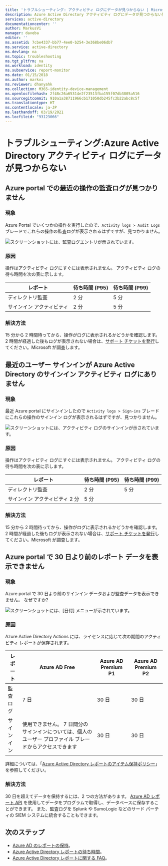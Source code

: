 ```yaml
---
title: 'トラブルシューティング: アクティビティ ログにデータが見つからない | Microsoft Docs'
description: Azure Active Directory アクティビティ ログにデータが見つからない問題の解決策を提供します。
services: active-directory
documentationcenter: ''
author: MarkusVi
manager: daveba
editor: ''
ms.assetid: 7cbe4337-bb77-4ee0-b254-3e368be06db7
ms.service: active-directory
ms.devlang: na
ms.topic: troubleshooting
ms.tgt_pltfrm: na
ms.workload: identity
ms.subservice: report-monitor
ms.date: 01/15/2018
ms.author: markvi
ms.reviewer: dhanyahk
ms.collection: M365-identity-device-management
ms.openlocfilehash: 2f48c26a65314e2f23513fba155f07db3805a516
ms.sourcegitcommit: 910a1a38711966cb171050db245fc3b22abc8c5f
ms.translationtype: HT
ms.contentlocale: ja-JP
ms.lasthandoff: 03/19/2021
ms.locfileid: "93123066"
---
```

# <a name="troubleshoot-missing-data-in-the-azure-active-directory-activity-logs"></a>トラブルシューティング:Azure Active Directory アクティビティ ログにデータが見つからない 

## <a name="i-cant-find-audit-logs-for-recent-actions-in-the-azure-portal"></a>Azure portal での最近の操作の監査ログが見つかりません

### <a name="symptoms"></a>現象

Azure Portal でいくつかの操作を実行したので、`Activity logs > Audit Logs` ブレードでこれらの操作の監査ログが表示されるはずですが、見つかりません。

 ![スクリーンショットには、監査ログエントリが示されています。](./media/troubleshoot-missing-audit-data/01.png)
 
### <a name="cause"></a>原因

操作はアクティビティ ログにすぐには表示されません。 アクティビティ ログの待ち時間を次の表に示します。 

| レポート | 待ち時間 (P95) | 待ち時間 (P99) |
|--------|---------------|---------------|
| ディレクトリ監査 | 2 分 | 5 分 |
| サインイン アクティビティ | 2 分 | 5 分 |

### <a name="resolution"></a>解決方法

15 分から 2 時間待ってから、操作がログに表示されるかどうかを確認します。 2 時間が経過した後もログが表示されない場合は、[サポート チケットを発行](https://portal.azure.com/#blade/Microsoft_Azure_Support/HelpAndSupportBlade/newsupportrequest)してください。Microsoft が調査します。

## <a name="i-cant-find-recent-user-sign-ins-in-the-azure-active-directory-sign-ins-activity-log"></a>最近のユーザー サインインが Azure Active Directory のサインイン アクティビティ ログにありません

### <a name="symptoms"></a>現象

最近 Azure portal にサインインしたので `Activity logs > Sign-ins` ブレードにこれらの操作のサインイン ログが表示されるはずですが、見つかりません。

 ![スクリーンショットには、アクティビティ ログのサインインが示されています。](./media/troubleshoot-missing-audit-data/02.png)
 
### <a name="cause"></a>原因

操作はアクティビティ ログにすぐには表示されません。 アクティビティ ログの待ち時間を次の表に示します。 

| レポート | 待ち時間 (P95) | 待ち時間 (P99) |
|--------|---------------|---------------|
| ディレクトリ監査 | 2 分 | 5 分 |
| サインイン アクティビティ  2 分 | 5 分 |

### <a name="resolution"></a>解決方法

15 分から 2 時間待ってから、操作がログに表示されるかどうかを確認します。 2 時間が経過した後もログが表示されない場合は、[サポート チケットを発行](https://portal.azure.com/#blade/Microsoft_Azure_Support/HelpAndSupportBlade/newsupportrequest)してください。Microsoft が調査します。

## <a name="i-cant-view-more-than-30-days-of-report-data-in-the-azure-portal"></a>Azure portal で 30 日より前のレポート データを表示できません

### <a name="symptoms"></a>現象

Azure portal で 30 日より前のサインイン データおよび監査データを表示できません。 なぜですか? 

 ![スクリーンショットには、[日付] メニューが示されています。](./media/troubleshoot-missing-audit-data/03.png)

### <a name="cause"></a>原因

Azure Active Directory Actions には、ライセンスに応じて次の期間のアクティビティ レポートが保存されます。

| レポート           | Azure AD Free | Azure AD Premium P1 | Azure AD Premium P2 |
| ---              | ---           | ---                 | ---                 |
| 監査ログ  |  7 日       | 30 日             | 30 日             |
| サインイン | 使用できません。 7 日間分のサインインについては、個人のユーザー プロファイル ブレードからアクセスできます | 30 日 | 30 日             |

詳細については、「[Azure Active Directory レポートのアイテム保持ポリシー](reference-reports-data-retention.md)」を参照してください。  

### <a name="resolution"></a>解決方法

30 日を超えてデータを保持するには、2 つの方法があります。 [Azure AD レポート API](concept-reporting-api.md) を使用してデータをプログラムで取得し、データベースに保存することができます。 また、監査ログを Splunk や SumoLogic などのサード パーティの SIEM システムに統合することもできます。

## <a name="next-steps"></a>次のステップ

* [Azure AD のレポートの保持](reference-reports-data-retention.md)。
* [Azure Active Directory レポートの待ち時間](reference-reports-latencies.md)。
* [Azure Active Directory レポートに関する FAQ](reports-faq.md)。

